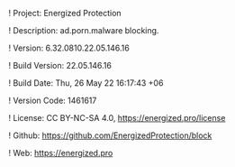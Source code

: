 ! Project: Energized Protection

! Description: ad.porn.malware blocking.

! Version: 6.32.0810.22.05.146.16

! Build Version: 22.05.146.16

! Build Date: Thu, 26 May 22 16:17:43 +06

! Version Code: 1461617

! License: CC BY-NC-SA 4.0, https://energized.pro/license

! Github: https://github.com/EnergizedProtection/block

! Web: https://energized.pro

